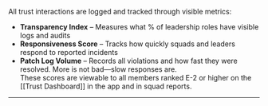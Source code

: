 All trust interactions are logged and tracked through visible metrics:  
- **Transparency Index** – Measures what % of leadership roles have visible logs and audits  
- **Responsiveness Score** – Tracks how quickly squads and leaders respond to reported incidents  
- **Patch Log Volume** – Records all violations and how fast they were resolved. More is not bad—slow responses are.  
These scores are viewable to all members ranked E-2 or higher on the [[Trust Dashboard]] in the app and in squad reports.  
---